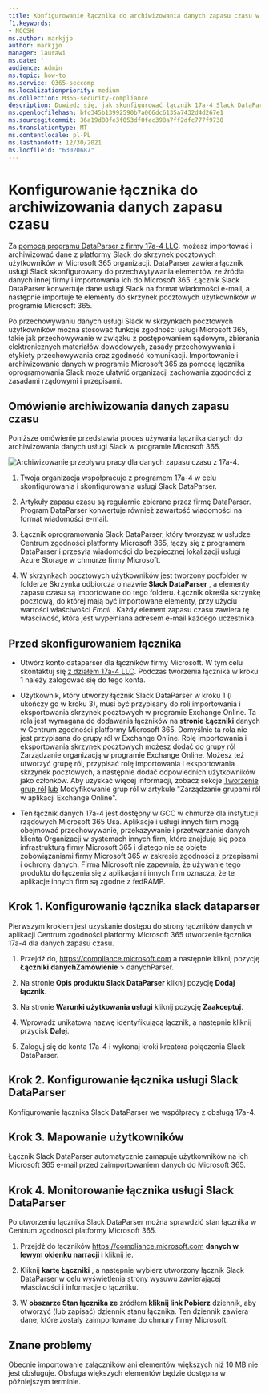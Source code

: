 ```yaml
---
title: Konfigurowanie łącznika do archiwizowania danych zapasu czasu w Microsoft 365
f1.keywords:
- NOCSH
ms.author: markjjo
author: markjjo
manager: laurawi
ms.date: ''
audience: Admin
ms.topic: how-to
ms.service: O365-seccomp
ms.localizationpriority: medium
ms.collection: M365-security-compliance
description: Dowiedz się, jak skonfigurować łącznik 17a-4 Slack DataParser i używać go do importowania i archiwizowania danych zapasu czasu w Microsoft 365.
ms.openlocfilehash: bfc345b13992590b7a066dc6135a7432d4d267e1
ms.sourcegitcommit: 36a19d80fe3f053df0fec398a7ff2dfc777f9730
ms.translationtype: MT
ms.contentlocale: pl-PL
ms.lasthandoff: 12/30/2021
ms.locfileid: "63020687"
---
```

# <a name="set-up-a-connector-to-archive-slack-data"></a>Konfigurowanie łącznika do archiwizowania danych zapasu czasu

Za [pomocą programu DataParser z firmy 17a-4 LLC](https://www.17a-4.com/slack-dataparser/). możesz importować i archiwizować dane z platformy Slack do skrzynek pocztowych użytkowników w Microsoft 365 organizacji. DataParser zawiera łącznik usługi Slack skonfigurowany do przechwytywania elementów ze źródła danych innej firmy i importowania ich do Microsoft 365. Łącznik Slack DataParser konwertuje dane usługi Slack na format wiadomości e-mail, a następnie importuje te elementy do skrzynek pocztowych użytkowników w programie Microsoft 365.

Po przechowywaniu danych usługi Slack w skrzynkach pocztowych użytkowników można stosować funkcje zgodności usługi Microsoft 365, takie jak przechowywanie w związku z postępowaniem sądowym, zbierania elektronicznych materiałów dowodowych, zasady przechowywania i etykiety przechowywania oraz zgodność komunikacji. Importowanie i archiwizowanie danych w programie Microsoft 365 za pomocą łącznika oprogramowania Slack może ułatwić organizacji zachowania zgodności z zasadami rządowymi i przepisami.

## <a name="overview-of-archiving-slack-data"></a>Omówienie archiwizowania danych zapasu czasu

Poniższe omówienie przedstawia proces używania łącznika danych do archiwizowania danych usługi Slack w programie Microsoft 365.

![Archiwizowanie przepływu pracy dla danych zapasu czasu z 17a-4.](../media/SlackDataParserConnectorWorkflow.png)

1. Twoja organizacja współpracuje z programem 17a-4 w celu skonfigurowania i skonfigurowania usługi Slack DataParser.

2. Artykuły zapasu czasu są regularnie zbierane przez firmę DataParser. Program DataParser konwertuje również zawartość wiadomości na format wiadomości e-mail.

3. Łącznik oprogramowania Slack DataParser, który tworzysz w usłudze Centrum zgodności platformy Microsoft 365, łączy się z programem DataParser i przesyła wiadomości do bezpiecznej lokalizacji usługi Azure Storage w chmurze firmy Microsoft.

4. W skrzynkach pocztowych użytkowników jest tworzony podfolder w folderze Skrzynka odbiorcza o nazwie **Slack DataParser** , a elementy zapasu czasu są importowane do tego folderu. Łącznik określa skrzynkę pocztową, do której mają być importowane elementy, przy użyciu wartości właściwości *Email* . Każdy element zapasu czasu zawiera tę właściwość, która jest wypełniana adresem e-mail każdego uczestnika.

## <a name="before-you-set-up-a-connector"></a>Przed skonfigurowaniem łącznika

- Utwórz konto dataparser dla łączników firmy Microsoft. W tym celu skontaktuj się [z działem 17a-4 LLC](https://www.17a-4.com/contact/). Podczas tworzenia łącznika w kroku 1 należy zalogować się do tego konta.

- Użytkownik, który utworzy łącznik Slack DataParser w kroku 1 (i ukończy go w kroku 3), musi być przypisany do roli importowania i eksportowania skrzynek pocztowych w programie Exchange Online. Ta rola jest wymagana do dodawania łączników na **stronie Łączniki** danych w Centrum zgodności platformy Microsoft 365. Domyślnie ta rola nie jest przypisana do grupy ról w Exchange Online. Rolę importowania i eksportowania skrzynek pocztowych możesz dodać do grupy ról Zarządzanie organizacją w programie Exchange Online. Możesz też utworzyć grupę ról, przypisać rolę importowania i eksportowania skrzynek pocztowych, a następnie dodać odpowiednich użytkowników jako członków. Aby uzyskać więcej informacji, zobacz sekcje [Tworzenie grup ról](/Exchange/permissions-exo/role-groups#create-role-groups) [lub](/Exchange/permissions-exo/role-groups#modify-role-groups) Modyfikowanie grup ról w artykule "Zarządzanie grupami ról w aplikacji Exchange Online".

- Ten łącznik danych 17a-4 jest dostępny w GCC w chmurze dla instytucji rządowych Microsoft 365 Usa. Aplikacje i usługi innych firm mogą obejmować przechowywanie, przekazywanie i przetwarzanie danych klienta Organizacji w systemach innych firm, które znajdują się poza infrastrukturą firmy Microsoft 365 i dlatego nie są objęte zobowiązaniami firmy Microsoft 365 w zakresie zgodności z przepisami i ochrony danych. Firma Microsoft nie zapewnia, że używanie tego produktu do łączenia się z aplikacjami innych firm oznacza, że te aplikacje innych firm są zgodne z fedRAMP.

## <a name="step-1-set-up-a-slack-dataparser-connector"></a>Krok 1. Konfigurowanie łącznika slack dataparser

Pierwszym krokiem jest uzyskanie dostępu do strony łączników danych w aplikacji Centrum zgodności platformy Microsoft 365 utworzenie łącznika 17a-4 dla danych zapasu czasu.

1. Przejdź do, <https://compliance.microsoft.com> a następnie kliknij pozycję **Łączniki** **danychZamówienie** >  danychParser.

2. Na stronie **Opis produktu Slack DataParser** kliknij pozycję **Dodaj łącznik**.

3. Na stronie **Warunki użytkowania usługi** kliknij pozycję **Zaakceptuj**.

4. Wprowadź unikatową nazwę identyfikującą łącznik, a następnie kliknij przycisk **Dalej**.

5. Zaloguj się do konta 17a-4 i wykonaj kroki kreatora połączenia Slack DataParser.

## <a name="step-2-configure-the-slack-dataparser-connector"></a>Krok 2. Konfigurowanie łącznika usługi Slack DataParser

Konfigurowanie łącznika Slack DataParser we współpracy z obsługą 17a-4.

## <a name="step-3-map-users"></a>Krok 3. Mapowanie użytkowników

Łącznik Slack DataParser automatycznie zamapuje użytkowników na ich Microsoft 365 e-mail przed zaimportowaniem danych do Microsoft 365.

## <a name="step-4-monitor-the-slack-dataparser-connector"></a>Krok 4. Monitorowanie łącznika usługi Slack DataParser

Po utworzeniu łącznika Slack DataParser można sprawdzić stan łącznika w Centrum zgodności platformy Microsoft 365.

1. Przejdź do łączników <https://compliance.microsoft.com> **danych w lewym okienku narracji i** kliknij je.

2. Kliknij **kartę Łączniki** , a następnie wybierz utworzony łącznik Slack DataParser w celu wyświetlenia strony wysuwu zawierającej właściwości i informacje o łączniku.

3. W **obszarze Stan łącznika ze** źródłem **kliknij link Pobierz** dziennik, aby otworzyć (lub zapisać) dziennik stanu łącznika. Ten dziennik zawiera dane, które zostały zaimportowane do chmury firmy Microsoft.

## <a name="known-issues"></a>Znane problemy

Obecnie importowanie załączników ani elementów większych niż 10 MB nie jest obsługuje. Obsługa większych elementów będzie dostępna w późniejszym terminie.
